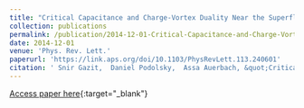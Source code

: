 ```yaml
---
title: "Critical Capacitance and Charge-Vortex Duality Near the Superfluid-to-Insulator Transition"
collection: publications
permalink: /publication/2014-12-01-Critical-Capacitance-and-Charge-Vortex-Duality-Near-the-Superfluid-to-Insulator-Transition
date: 2014-12-01
venue: 'Phys. Rev. Lett.'
paperurl: 'https://link.aps.org/doi/10.1103/PhysRevLett.113.240601'
citation: ' Snir Gazit,  Daniel Podolsky,  Assa Auerbach, &quot;Critical Capacitance and Charge-Vortex Duality Near the Superfluid-to-Insulator Transition.&quot; Phys. Rev. Lett., 2014.'
---
```

[Access paper here](https://link.aps.org/doi/10.1103/PhysRevLett.113.240601){:target="_blank"}
